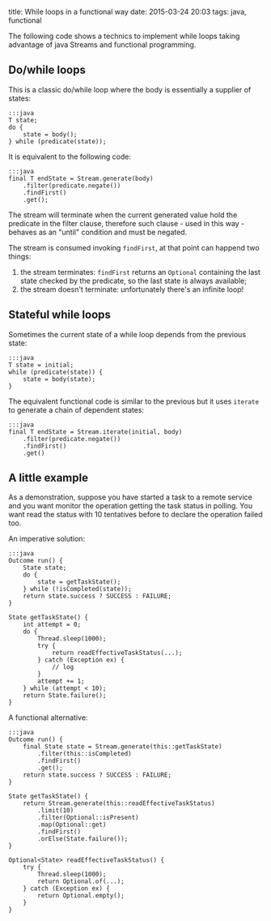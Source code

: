 title: While loops in a functional way
date: 2015-03-24 20:03
tags: java, functional

The following code shows a technics to implement while loops taking advantage of java Streams and functional programming.

## Do/while loops

This is a classic do/while loop where the body is essentially a supplier of states:

    :::java
    T state;
    do {
    	state = body();
    } while (predicate(state));

It is equivalent to the following code:

    :::java
    final T endState = Stream.generate(body)
    	.filter(predicate.negate())
    	.findFirst()
    	.get();

The stream will terminate when the current generated value hold the predicate in the filter clause, therefore such clause - used in this way - behaves as an "until" condition and must be negated.

The stream is consumed invoking `findFirst`, at that point can happend two things:

1. the stream terminates: `findFirst` returns an `Optional` containing the last state checked by the predicate, so the last state is always available;
2. the stream doesn't terminate: unfortunately there's an infinite loop!

## Stateful while loops

Sometimes the current state of a while loop depends from the previous state:

    :::java
    T state = initial;
    while (predicate(state)) {
    	state = body(state);
    }

The equivalent functional code is similar to the previous but it uses `iterate` to generate a chain of dependent states:

    :::java
    final T endState = Stream.iterate(initial, body)
    	.filter(predicate.negate())
    	.findFirst()
    	.get()

## A little example

As a demonstration, suppose you have started a task to a remote service and you want monitor the operation getting the task status in polling. You want read the status with 10 tentatives before to declare the operation failed too.

An imperative solution:

	:::java
	Outcome run() {
		State state;
		do {
			state = getTaskState();
		} while (!isCompleted(state));
		return state.success ? SUCCESS : FAILURE;
	}

	State getTaskState() {
		int attempt = 0;
		do {
			Thread.sleep(1000);
			try {
				return readEffectiveTaskStatus(...);
			} catch (Exception ex) {
				// log
			}
			attempt += 1;
		} while (attempt < 10);
		return State.failure();
	}

A functional alternative:

	:::java
	Outcome run() {
		final State state = Stream.generate(this::getTaskState)
			.filter(this::isCompleted)
			.findFirst()
			.get();
		return state.success ? SUCCESS : FAILURE;
	}

	State getTaskState() {
		return Stream.generate(this::readEffectiveTaskStatus)
			.limit(10)
			.filter(Optional::isPresent)
			.map(Optional::get)
			.findFirst()
			.orElse(State.failure());
	}

	Optional<State> readEffectiveTaskStatus() {
		try {
			Thread.sleep(1000);
			return Optional.of(...);
		} catch (Exception ex) {
			return Optional.empty();
		}
	}